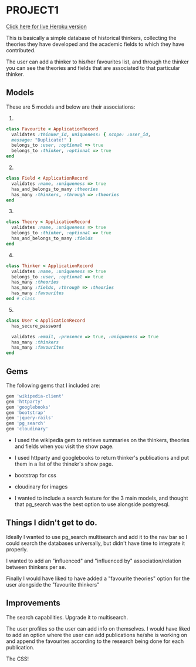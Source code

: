 # PROJECT1

[Click here for live Heroku version](https://gaproject1.herokuapp.com/)

This is basically a simple database of historical thinkers, collecting the theories they have developed and the academic fields to which they have contributed.

The user can add a thinker to his/her favourites list, and through the thinker you can see the theories and fields that are associated to that particular thinker.

## Models

These are 5 models and below are their associations:

1.
```ruby
class Favourite < ApplicationRecord
  validates :thinker_id, uniqueness: { scope: :user_id,
  message: "Duplicate!" }
  belongs_to :user, :optional => true
  belongs_to :thinker, :optional => true
end

```

2.
```ruby
class Field < ApplicationRecord
  validates :name, :uniqueness => true
  has_and_belongs_to_many :theories
  has_many :thinkers, :through => :theories
end
```

3.
```ruby
class Theory < ApplicationRecord
  validates :name, :uniqueness => true
  belongs_to :thinker, :optional => true
  has_and_belongs_to_many :fields
end
```

4.
```ruby
class Thinker < ApplicationRecord
  validates :name, :uniqueness => true
  belongs_to :user, :optional => true
  has_many :theories
  has_many :fields, :through => :theories
  has_many :favourites
end # class
```

5.
```ruby
class User < ApplicationRecord
  has_secure_password

  validates :email, :presence => true, :uniqueness => true
  has_many :thinkers
  has_many :favourites
end
```

## Gems

The following gems that I included are:

```ruby
gem 'wikipedia-client'
gem 'httparty'
gem 'googlebooks'
gem 'bootstrap'
gem 'jquery-rails'
gem 'pg_search'
gem 'cloudinary'
```

- I used the wikipedia gem to retrieve summaries on the thinkers, theories and fields when you visit the show page.

- I used httparty and googlebooks to return thinker's publications and put them in a list of the thinekr's show page.

- bootstrap for css

- cloudinary for images

- I wanted to include a search feature for the 3 main models, and thought that pg_search was the best option to use alongside postgresql.


## Things I didn't get to do.

Ideally I wanted to use pg_search multisearch and add it to the nav bar so I could search the databases universally, but didn't have time to integrate it properly.

I wanted to add an "influenced" and "influenced by" association/relation between thinkers per se.

Finally I would have liked to have added a "favourite theories" option for the user alongside the "favourite thinkers"


## Improvements

The search capabilities. Upgrade it to multisearch.

The user profiles so the user can add info on themselves. I would have liked to add an option where the user can add publications he/she is working on and append the favourites according to the research being done for each publication.

The CSS!
